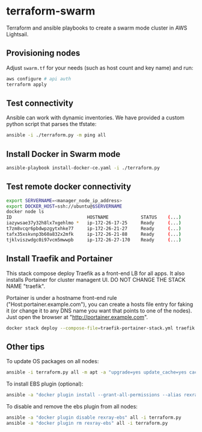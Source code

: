 # terraform-swarm

Terraform and ansible playbooks to create a swarm mode cluster in AWS Lightsail.

## Provisioning nodes

Adjust `swarm.tf` for your needs (such as host count and key name) and run:

```sh
aws configure # api auth
terraform apply
```

## Test connectivity

Ansible can work with dynamic inventories. We have provided a custom python script that parses the tfstate:

```sh
ansible -i ./terraform.py -m ping all
```

## Install Docker in Swarm mode

```sh
ansible-playbook install-docker-ce.yaml -i ./terraform.py
```

## Test remote docker connectivity

```sh
export SERVERNAME=<manager_node_ip_address>
export DOCKER_HOST=ssh://ubuntu@$SERVERNAME
docker node ls
ID                            HOSTNAME            STATUS    (...)
iazywsae37y32h8lx7xgehlmo *   ip-172-26-17-25     Ready     (...)
t7zm8vcqr6pbdwpzgytxhke77     ip-172-26-21-27     Ready     (...)
tafx35xskvnp3b60a832x2mfk     ip-172-26-21-88     Ready     (...)
tjklviszwdgc0i97vcm5mwwpb     ip-172-26-27-170    Ready     (...)
```

## Install Traefik and Portainer

This stack compose deploy Traefik as a front-end LB for all apps. It also installs Portainer for cluster managent UI. DO NOT CHANGE THE STACK NAME "traefik".

Portainer is under a hostname front-end rule ("Host:portainer.example.com"), you can create a hosts file entry for faking it (or change it to any DNS name you want that points to one of the nodes). Just open the browser at "http://portainer.example.com".

```sh
docker stack deploy --compose-file=traefik-portainer-stack.yml traefik
```

## Other tips

To update OS packages on all nodes:

```sh
ansible -i terraform.py all -m apt -a "upgrade=yes update_cache=yes cache_valid_time=86400" --become
```

To install EBS plugin (optional):

```sh
ansible -a "docker plugin install --grant-all-permissions --alias rexray-ebs rexray/ebs EBS_ACCESSKEY=XXXXXX EBS_SECRETKEY=XXXXXXXXXX EBS_REGION=us-east-1" all -i terraform.py
```

To disable and remove the ebs plugin from all nodes:

```sh
ansible -a "docker plugin disable rexray-ebs" all -i terraform.py
ansible -a "docker plugin rm rexray-ebs" all -i terraform.py
```
